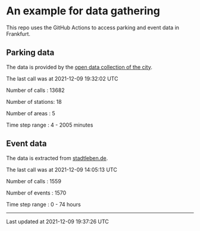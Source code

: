 # An example for data gathering

This repo uses the GitHub Actions to access parking and event data in Frankfurt.

## Parking data
The data is provided by the [open data collection of the city](https://www.offenedaten.frankfurt.de/).

The last call was at 2021-12-09 19:32:02 UTC

Number of calls   : 13682

Number of stations:    18

Number of areas   :     5

Time step range   :     4 -  2005 minutes


## Event data
The data is extracted from [stadtleben.de](https://stadtleben.de/frankfurt/).

The last call was at 2021-12-09 14:05:13 UTC

Number of calls   : 1559

Number of events  : 1570

Time step range   :    0 -   74 hours


----

Last updated at 2021-12-09 19:37:26 UTC
